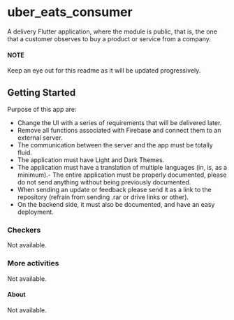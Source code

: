 # uber_eats_consumer

A delivery Flutter application, where the module is public, that is, the one that a customer observes to buy a product or service from a company.

#### NOTE
Keep an eye out for this readme as it will be updated progressively.

## Getting Started

Purpose of this app are:

- Change the UI with a series of requirements that will be delivered later.
- Remove all functions associated with Firebase and connect them to an external server.
- The communication between the server and the app must be totally fluid.
- The application must have Light and Dark Themes.
- The application must have a translation of multiple languages ​​(in, is, as a minimum).- The entire application must be properly documented, please do not send anything without being previously documented.
- When sending an update or feedback please send it as a link to the repository (refrain from sending .rar or drive links or other).
- On the backend side, it must also be documented, and have an easy deployment.

### Checkers

Not available.

### More activities

Not available.

#### About

Not available.
